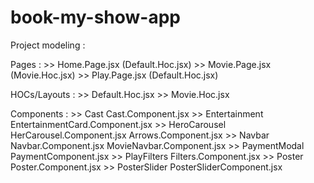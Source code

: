 # book-my-show-app

Project modeling :

Pages : >> Home.Page.jsx (Default.Hoc.jsx) >> Movie.Page.jsx (Movie.Hoc.jsx) >> Play.Page.jsx (Default.Hoc.jsx)

HOCs/Layouts : >> Default.Hoc.jsx >> Movie.Hoc.jsx

Components : >> Cast Cast.Component.jsx >> Entertainment EntertainmentCard.Component.jsx >> HeroCarousel HerCarousel.Component.jsx
Arrows.Component.jsx >> Navbar Navbar.Component.jsx
MovieNavbar.Component.jsx >> PaymentModal PaymentComponent.jsx >> PlayFilters Filters.Component.jsx >> Poster Poster.Component.jsx >> PosterSlider PosterSliderComponent.jsx
